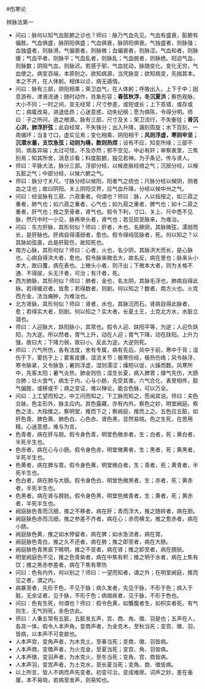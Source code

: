 #伤寒论

辨脉法第一

- 问曰：脉何以知气血脏腑之诊也？师曰：脉乃气血先见。气血有盛衰，脏腑有偏胜。气血俱盛，脉阴阳俱盛；气血俱衰，脉阴阳俱衰。气独盛者，则脉强；血独盛者，则脉滑。气偏衰者，则脉微；血偏衰者，则脉涩。气血和者，则脉缓；气血平者，则脉平；气血乱者，则脉乱；气血脱者，则脉绝。阳迫气血，则脉数；阴阻气血，则脉迟。若感于邪，气血扰动，脉随变化，变化无穷，气血使之。病变百端，本原别之。欲知病源，当凭脉变；欲知病变，先揣其本。本之不齐，在人体躬。相体以诊，病无遁情。
- 问曰：脉有三部，阴阳相乘；荣卫血气，在人体躬；呼吸出入，上下于中；因息游布，津液流通；随时动作，肖象形容；**春弦秋浮，冬沉夏洪**；察色观脉，大小不同；一时之间，变无经常；尺寸参差，或短或长；上下乖错，或存或亡；病辄改易，进退低昂；心迷意惑，动失纪纲；愿为俱陈，令得分明。师曰：子之所问，道之根源。脉有三部，尺寸及关；荣卫流行，不失衡铨；**肾沉心洪，肺浮肝弦**；此自经常，不失铢分；出入升降，漏刻周旋；水下百刻，一周循环；当复寸口，虚实见焉；变化相乘，阴阳相干；**风则浮虚，寒则牢坚；沉潜水蓄，支饮急弦；动则为痛，数则热烦**；设有不应，知变所缘；三部不同，病各异端；太过可怪，不及亦然；邪不空见，中必有奸；审察表里，三焦别焉；知其所舍，消息诊看；料度脏腑，独见若神。为子条记，传与贤人。
- 师曰：平脉大法，脉分三部。浮部分经，以候皮肤经络之气；沉部分经，以候五脏之气；中部分经，以候六腑之气。
- 师曰：脉分寸关尺。寸脉分经以候阳，阳者气之统也；尺脉分经以候阴，阴者血之注也；故曰阴阳。关上阴阳交界，应气血升降，分经以候中州之气。
- 问曰：经说脉有三菽、六菽重者，何谓也？师曰：脉，人以指按之，如三菽之重者，肺气也；如六菽之重者，心气也；如九菽之重者，脾气也；如十二菽之重者，肝气也；按之至骨者，肾气也。假令下利，寸口、关上、尺中悉不见脉，然尺中时一小见，脉再举头者，肾气也；若见损至脉来，为难治。
- 问曰：东方肝脉，其形何似？师曰：肝者，木也，名厥阴，其脉微弦，濡弱而长，是肝脉也。肝病自得濡弱者，愈也。假令得纯弦脉者，死。何以知之？以其脉如弦直，此是肝脏伤，故知死也。
- 南方心脉，其形何似？师曰：心者，火也，名少阴，其脉洪大而长，是心脉也。心病自得洪大者，愈也。假令脉来微去大，故名反，病在里也；脉来头小本大，故曰覆，病在表也。上微头小者，则汗出；下微本大者，则为关格不通、不得尿，头无汗者，可治；有汗者，死。
- 西方肺脉，其形何似？师曰：肺者，金也，名太阴，其脉毛浮也，肺病自得此脉。若得缓迟者，皆愈；若得数者，则剧。何以知之？数者，南方火也。火克西方金，法当痈肿，为难治也。
- 北方肾脉，其形何似？师曰：肾者，水也，其脉沉而石。肾病自得此脉者，愈；若得实大者，则剧。何以知之？实大者，长夏土王，土克北方水，水脏立涸也。
- 师曰：人迎脉大，趺阳脉小，其常也。假令人迎、趺阳平等，为逆；人迎负趺阳，为大逆。所以然者，胃气上升，动在人迎；胃气下降，动在趺阳。上升力强，故曰大；下降力弱，故曰小。反此为逆。大逆则死。
- 师曰：六气所伤，各有法度，舍有专属，病有先后。风中于前，寒中于背；湿伤于下，雾伤于上；雾客皮腠，湿流关节；极寒伤经，极热伤络；风令脉浮，寒令脉紧，又令脉急；暑则浮虚，湿则濡涩；燥短以促，火躁而数。风寒所中，先客太阳；暑气炎热，肺金则伤；湿生长夏，病入脾胃；燥气先伤，大肠合肺；壮火食气，病生于内，心与小肠，先受其害。六气合化，表里相传，脏气偏胜，或移或干；病之变证，难以殚论，能合色脉，可以万全。
- 问曰：上工望而知之，中工问而知之，下工脉而知之，愿闻其说。师曰：夫色合脉，色主形外，脉主应内。其色露藏，亦有内外。察色之妙，明堂阙庭。察色之法，大指推之。察明堂，推而下之；察阙庭，推而上之。五色应五脏，如肝色青、脾色黄、肺色白、心色赤、肾色黑，显然易晓。色之生死，在思用精。心迷意惑，难与为言。
- 色青者，病在肝与胆。假令身色青，明堂色微赤者，生；白者，死；黄白者，半死半生也。
- 色赤者，病在心与小肠。假令身色赤，明堂微黄者，生；黑者，死；黄黑者，半死半生也。
- 色黄者，病在脾与胃。假令身色黄，明堂微白者，生；青者，死；黄青者，半死半生也。
- 色白者，病在肺与大肠。假令身色白，明堂色微黑者，生；赤者，死；黄赤者，半死半生也。
- 色黑者，病在肾与膀胱。假令身色黑，明堂色微青者，生；黄者，死；黄赤者，半死半生也。
- 阙庭脉色青而沉细，推之不移者，病在肝；青而浮大，推之随转者，病在胆。
- 阙庭脉色赤而沉细，推之参差不齐者，病在心；赤而横戈，推之愈赤者，病在小肠。
- 阙庭脉色黄，推之如水停留者，病在脾；如水急流者，病在胃。
- 阙庭脉色青白，推之久不还者，病在肺；推之即至者，病在大肠。
- 阙庭脉色青黑直下睛明，推之不变者，病在肾；推之即至者，病在膀胱。
- 明堂阙庭色不见，推之色青紫者，病在中焦有积；推之明于水者，病在上焦有饮；推之黑赤参差者，病在下焦有寒热
- 问曰：色有内外，何以别之？师曰：一望而知者，谓之外；在明堂阙庭，推而见之者，谓之内。
- 病暴至者，先形于色，不见于脉；病久发者，先见于脉，不形于色；病入于脏，无余证者，见于脉，不形于色；病痼疾者，见于脉，不形于色也。
- 问曰：色有生死，何谓也？师曰：假令色黄，如蟹腹者生，如枳实者死。有气则生，无气则死，余色仿此。
- 师曰：人秉五常有五脏，五脏发五声，宫、商、角、徵、羽是也；五声在人，各具一体。假令人本声角，变商声者，为金克木，至秋当死；变宫、徵、羽，皆病，以本声不可变故也。
- 人本声宫，变角声者，为木克土，至春当死；变商、徵、羽皆病。
- 人本声商，变徵声者，为火克金，至夏当死；变宫、角、羽皆病。
- 人本声徵，变羽声者，为水克火，至冬当死；变角、宫、商皆病。
- 人本声羽，变宫声者，为土克水，至长夏当死；变角、商、徵皆病。
- 以上所言，皆人不病而声先变者。初变可治，变成难瘳。词声之妙，差在毫厘，本不易晓，若病至发声，则易知也。






















